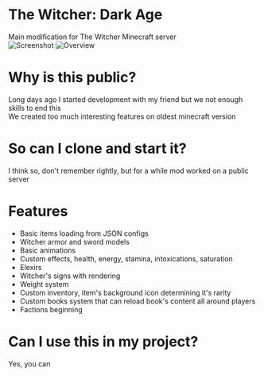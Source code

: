 # The Witcher: Dark Age
Main modification for The Witcher Minecraft server  
![Screenshot](/screenshot.png)
![Overview](https://www.youtube.com/watch?v=4IlgCKrvoLs)  

# Why is this public?
Long days ago I started development with my friend but we not enough skills to end this  
We created too much interesting features on oldest minecraft version

# So can I clone and start it?
I think so, don't remember rightly, but for a while mod worked on a public server

# Features
- Basic items loading from JSON configs
- Witcher armor and sword models
- Basic animations
- Custom effects, health, energy, stamina, intoxications, saturation
- Elexirs
- Witcher's signs with rendering
- Weight system
- Custom inventory, item's background icon determining it's rarity
- Custom books system that can reload book's content all around players
- Factions beginning

# Can I use this in my project?
Yes, you can  
